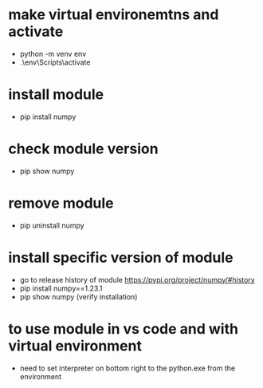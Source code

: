 # 

# make virtual environemtns and activate 
- python -m venv env 
- .\env\Scripts\activate 

# install module 
- pip install numpy

# check module version 
- pip show numpy 

# remove module 
- pip uninstall numpy 

# install specific version of module 
- go to release history of module 
https://pypi.org/project/numpy/#history
- pip install numpy==1.23.1
- pip show numpy (verify installation)

# to use module in vs code and with virtual environment 
- need to set interpreter on bottom right to the python.exe from the environment 